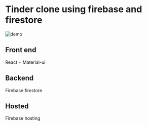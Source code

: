 # Tinder clone using firebase and firestore

![demo](https://firebasestorage.googleapis.com/v0/b/tinder2-134ee.appspot.com/o/ezgif-1-ef810891ac5f.gif?alt=media&token=d0948dfb-d7af-4a05-89f9-8cf2fc2326e6)

## Front end
React + Material-ui

## Backend
Firebase firestore

## Hosted
Firebase hosting

